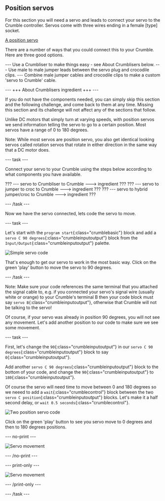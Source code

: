 ## Position servos

For this section you will need a servo and leads to connect your servo to the Crumble controller. Servos come with three wires ending in a female [type] socket. 

[A position servo](images/servo_example.png)

There are a number of ways that you could connect this to your Crumble. Here are three good options.

--- Use a Crumbliser to make things easy - see About Crumblisers below.
--- Use male to male jumper leads between the servo plug and crocodile clips.
--- Combine male jumper cables and crocodile clips to make a custom 'servo to Crumble' cable.

--- +++ About Crumblisers ingredient +++ ---

If you do not have the components needed, you can simply skip this section and the following challenge, and come back to them at any time. Missing this section and its challenge will not affect any of the sections that follow.

Unlike DC motors that simply turn at varying speeds, with position servos we send information telling the servo to go to a certain position. Most servos have a range of 0 to 180 degrees.

Note: While most servos are position servo, you also get identical looking servos called rotation servos that rotate in either direction in the same way that a DC motor does.

--- task ---

Connect your servo to your Crumble using the steps below according to what components you have available.

??? --- servo to Crumbliser to Crumble ---> ingredient ???
??? --- servo to jumper to croc to Crumble ---> ingredient ???
??? --- servo to hybrid jumper/croc to Crumble ---> ingredient ???

--- /task ---

Now we have the servo connected, lets code the servo to move.

--- task ---

Let's start with the `program start`{:class="crumblebasic"} block and add a `servo C 90 degrees`{:class="crumbleinputoutput"} block from the `Input/Output`{:class="crumbleinputoutput"} palette.

![Simple servo code](images/servo_to_90.png)

That's enough to get our servo to work in the most basic way. Click on the green 'play' button to move the servo to 90 degrees.

--- /task ---

Note: Make sure your code references the same terminal that you attached the signal cable to, e.g. if you connected your servo's signal wire (usually white or orange) to your Crumble's terminal B then your code block must say `servo B`{:class="crumbleinputoutput"}, otherwise that Crumble will not be talking to the servo!

Of course, if your servo was already in position 90 degrees, you will not see any movement. Let's add another position to our code to make sure we see some movement.

--- task ---

First, let's change the `90`{:class="crumbleinputoutput"} in our `servo C 90 degrees`{:class="crumbleinputoutput"} block to say `0`{:class="crumbleinputoutput"}.

Add another `servo C 90 degrees`{:class="crumbleinputoutput"} block to the bottom of your code, and change the `90`{:class="crumbleinputoutput"} to `180`{:class="crumbleinputoutput"}.

Of course the servo will need time to move between 0 and 180 degrees so we neeed to add a `wait`{:class="crumblecontrol"} block between the two `servo C position`{:class="crumbleinputoutput"} blocks. Let's make it a half second delay, or `wait 0.5 seconds`{:class="crumblecontrol"}.

![Two position servo code](images/servo_0_to_180.png)

Click on the green 'play' button to see you servo move to 0 degrees and then to 180 degrees positions.

--- no-print ---

![Servo movement](images/servo_movement.gif)

--- /no-print ---

--- print-only ---

![Servo movement](images/servo_movement.png)

--- /print-only ---


--- /task ---

